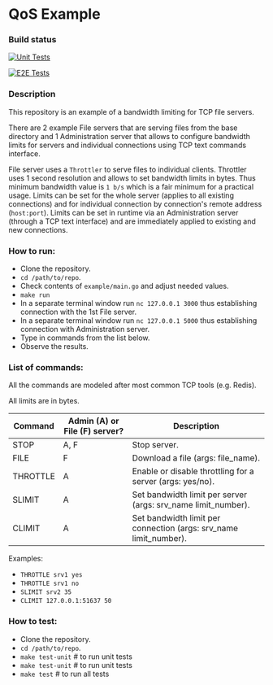 # QoS Example

### Build status

[![Unit Tests](https://github.com/kolotaev/qos/workflows/Unit%20tests/badge.svg?branch=master)](https://github.com/kolotaev/qos/actions)

[![E2E Tests](https://github.com/kolotaev/qos/workflows/E2E%20tests/badge.svg?branch=master)](https://github.com/kolotaev/qos/actions)


### Description

This repository is an example of a bandwidth limiting for TCP file servers.

There are 2 example File servers that are serving files from the base directory and 1 Administration server that allows to configure bandwidth limits for servers and individual connections using TCP text commands interface.

File server uses a `Throttler` to serve files to individual clients. Throttler uses 1 second resolution and allows to
set bandwidth limits in bytes. Thus minimum bandwidth value is `1 b/s` which is a fair minimum for a practical usage. Limits can be set for the whole server (applies to all existing connections) and for individual connection by connection's remote address (`host:port`). Limits can be set in runtime via an Administration server (through a TCP text interface) and are immediately applied to existing and new connections.


### How to run:

- Clone the repository.
- `cd /path/to/repo`.
- Check contents of `example/main.go` and adjust needed values.
- `make run`
- In a separate terminal window run `nc 127.0.0.1 3000` thus establishing connection with the 1st File server.
- In a separate terminal window run `nc 127.0.0.1 5000` thus establishing connection with Administration server.
- Type in commands from the list below.
- Observe the results.


### List of commands:

All the commands are modeled after most common TCP tools (e.g. Redis).

All limits are in bytes.

| Command | Admin (A) or File (F) server? | Description | 
| ------ | ----------- | ----- |
| STOP   | A, F | Stop server. |
| FILE | F | Download a file (args: file_name). |
| THROTTLE    | A | Enable or disable throttling for a server (args: yes/no). |
| SLIMIT    | A | Set bandwidth limit per server (args: srv_name limit_number). |
| CLIMIT    | A | Set bandwidth limit per connection (args: srv_name limit_number). |

Examples:

- `THROTTLE srv1 yes`
- `THROTTLE srv1 no`
- `SLIMIT srv2 35`
- `CLIMIT 127.0.0.1:51637 50`


### How to test:

- Clone the repository.
- `cd /path/to/repo`.
- `make test-unit` # to run unit tests
- `make test-unit` # to run unit tests
- `make test` # to run all tests
